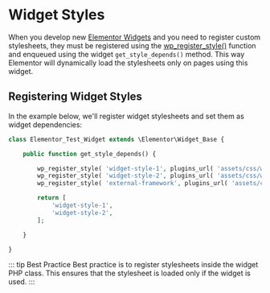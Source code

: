 # Widget Styles

When you develop new [Elementor Widgets](/widgets/) and you need to register custom stylesheets, they must be registered using the [wp_register_style()](https://developer.wordpress.org/reference/functions/wp_register_style/) function and enqueued using the widget `get_style_depends()` method. This way Elementor will dynamically load the stylesheets only on pages using this widget.

## Registering Widget Styles

In the example below, we'll register widget stylesheets and set them as widget dependencies:

```php
class Elementor_Test_Widget extends \Elementor\Widget_Base {

	public function get_style_depends() {

		wp_register_style( 'widget-style-1', plugins_url( 'assets/css/widget-style-1.css', __FILE__ ) );
		wp_register_style( 'widget-style-2', plugins_url( 'assets/css/widget-style-2.css', __FILE__ ), [ 'external-framework' ] );
		wp_register_style( 'external-framework', plugins_url( 'assets/css/libs/external-framework.css', __FILE__ ) );

		return [
			'widget-style-1',
			'widget-style-2',
		];

	}

}
```

::: tip Best Practice
Best practice is to register stylesheets inside the widget PHP class. This ensures that the stylesheet is loaded only if the widget is used.
:::
